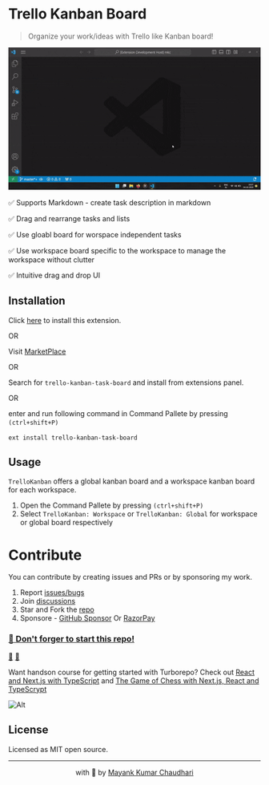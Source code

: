 # Trello Kanban Board

> Organize your work/ideas with Trello like Kanban board!

![Demo](trello-kanabn.gif)

✅ Supports Markdown - create task description in markdown

✅ Drag and rearrange tasks and lists

✅ Use gloabl board for worspace independent tasks

✅ Use workspace board specific to the workspace to manage the workspace without clutter

✅ Intuitive drag and drop UI

## Installation

Click <a href="vscode:extension/mayank1513.trello-kanban-task-board">here</a> to install this extension.

OR

Visit [MarketPlace](https://marketplace.visualstudio.com/items?itemName=mayank1513.trello-kanban-task-board)

OR

Search for `trello-kanban-task-board` and install from extensions panel.

OR

enter and run following command in Command Pallete by pressing `(ctrl+shift+P)`

```
ext install trello-kanban-task-board
```

## Usage

`TrelloKanban` offers a global kanban board and a workspace kanban board for each workspace.

1. Open the Command Pallete by pressing `(ctrl+shift+P)`
2. Select `TrelloKanban: Workspace` or `TrelloKanban: Global` for workspace or global board respectively

# Contribute

You can contribute by creating issues and PRs or by sponsoring my work.

1. Report [issues/bugs](https://github.com/mayank1513/vscode-extension-trello-kanban-board/issues)
2. Join [discussions](https://github.com/mayank1513/vscode-extension-trello-kanban-board/discussions)
3. Star and Fork the [repo](https://github.com/mayank1513/vscode-extension-trello-kanban-board)
4. Sponsore - [GitHub Sponsor](https://github.com/sponsors/mayank1513) Or [RazorPay](https://pages.razorpay.com/mayank1513)

### [🤩 Don't forger to start this repo!](https://github.com/mayank1513/vscode-extension-trello-kanban-board)

[💖](https://github.com/mayank1513/vscode-extension-trello-kanban-board) [🌟](https://github.com/mayank1513/vscode-extension-trello-kanban-board)

Want handson course for getting started with Turborepo? Check out [React and Next.js with TypeScript](https://www.udemy.com/course/react-and-next-js-with-typescript/?referralCode=7202184A1E57C3DCA8B2) and [The Game of Chess with Next.js, React and TypeScrypt](https://www.udemy.com/course/game-of-chess-with-nextjs-react-and-typescrypt/?referralCode=851A28F10B254A8523FE)

![Alt](https://repobeats.axiom.co/api/embed/8aced6446b2124d2b592d67a91a1ad4a90aabbb6.svg "Repobeats analytics image")

## License

Licensed as MIT open source.

<hr />

<p align="center" style="text-align:center">with 💖 by <a href="https://mayank-chaudhari.vercel.app" target="_blank">Mayank Kumar Chaudhari</a></p>
